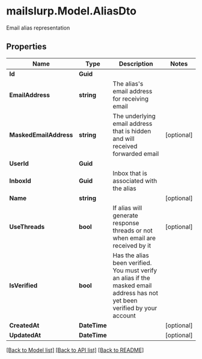 # mailslurp.Model.AliasDto
Email alias representation
## Properties

Name | Type | Description | Notes
------------ | ------------- | ------------- | -------------
**Id** | **Guid** |  | 
**EmailAddress** | **string** | The alias&#39;s email address for receiving email | 
**MaskedEmailAddress** | **string** | The underlying email address that is hidden and will received forwarded email | [optional] 
**UserId** | **Guid** |  | 
**InboxId** | **Guid** | Inbox that is associated with the alias | 
**Name** | **string** |  | [optional] 
**UseThreads** | **bool** | If alias will generate response threads or not when email are received by it | [optional] 
**IsVerified** | **bool** | Has the alias been verified. You must verify an alias if the masked email address has not yet been verified by your account | 
**CreatedAt** | **DateTime** |  | [optional] 
**UpdatedAt** | **DateTime** |  | [optional] 

[[Back to Model list]](../README#documentation-for-models) [[Back to API list]](../README#documentation-for-api-endpoints) [[Back to README]](../README)

